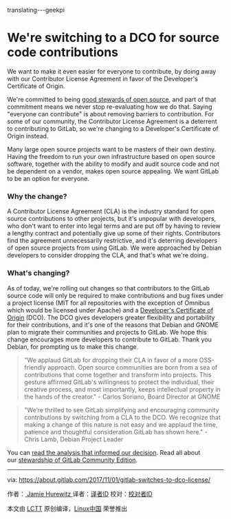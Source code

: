 translating---geekpi

We're switching to a DCO for source code contributions
============================================================

We want to make it even easier for everyone to contribute, by doing away with our Contributor License Agreement in favor of the Developer's Certificate of Origin.

We're committed to being [good stewards of open source][1], and part of that commitment means we never stop re-evaluating how we do that. Saying "everyone can contribute" is about removing barriers to contribution. For some of our community, the Contributor License Agreement is a deterrent to contributing to GitLab, so we're changing to a Developer's Certificate of Origin instead.

Many large open source projects want to be masters of their own destiny. Having the freedom to run your own infrastructure based on open source software, together with the ability to modify and audit source code and not be dependent on a vendor, makes open source appealing. We want GitLab to be an option for everyone.

### Why the change?

A Contributor License Agreement (CLA) is the industry standard for open source contributions to other projects, but it's unpopular with developers, who don't want to enter into legal terms and are put off by having to review a lengthy contract and potentially give up some of their rights. Contributors find the agreement unnecessarily restrictive, and it's deterring developers of open source projects from using GitLab. We were approached by Debian developers to consider dropping the CLA, and that's what we're doing.

### What's changing?

As of today, we're rolling out changes so that contributors to the GitLab source code will only be required to make contributions and bug fixes under a project license (MIT for all repositories with the exception of Omnibus which would be licensed under Apache) and a [Developer's Certificate of Origin][2] (DCO). The DCO gives developers greater flexibility and portability for their contributions, and it's one of the reasons that Debian and GNOME plan to migrate their communities and projects to GitLab. We hope this change encourages more developers to contribute to GitLab. Thank you Debian, for prompting us to make this change.

> "We applaud GitLab for dropping their CLA in favor of a more OSS-friendly approach. Open source communities are born from a sea of contributions that come together and transform into projects. This gesture affirmed GitLab's willingness to protect the individual, their creative process, and most importantly, keeps intellectual property in the hands of the creator." - Carlos Soriano, Board Director at GNOME

> "We’re thrilled to see GitLab simplifying and encouraging community contributions by switching from a CLA to the DCO. We recognize that making a change of this nature is not easy and we applaud the time, patience and thoughtful consideration GitLab has shown here." - Chris Lamb, Debian Project Leader

You can [read the analysis that informed our decision][3]. Read all about our [stewardship of GitLab Community Edition][4].

--------------------------------------------------------------------------------

via: https://about.gitlab.com/2017/11/01/gitlab-switches-to-dco-license/

作者：[ Jamie Hurewitz ][a]
译者：[译者ID](https://github.com/译者ID)
校对：[校对者ID](https://github.com/校对者ID)

本文由 [LCTT](https://github.com/LCTT/TranslateProject) 原创编译，[Linux中国](https://linux.cn/) 荣誉推出

[a]:https://about.gitlab.com/team/#hurewitzjamie
[1]:https://about.gitlab.com/2016/01/11/being-a-good-open-source-steward/
[2]:https://developercertificate.org/
[3]:https://docs.google.com/a/gitlab.com/document/d/1zpjDzL7yhGBZz3_7jCjWLfRQ1Jryg1mlIVmG8y6B1_Q/edit?usp=sharing
[4]:https://about.gitlab.com/stewardship/
